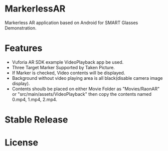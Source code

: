 MarkerlessAR
==========

Markerless AR application based on Android for SMART Glasses Demonstration.


Features
========

* Vuforia AR SDK example VideoPlayback app be used.
* Three Target Marker Supported by Taken Picture.
* If Marker is checked, Video contents will be displayed.
* Background without video playing area is all black(disable camera image display).
* Contents shoulb be placed on either Movie Folder as "Movies/RaonAR" or "src/main/assets/VideoPlayback" then copy the contents named 0.mp4, 1.mp4, 2.mp4.



Stable Release
==============



License
=======
